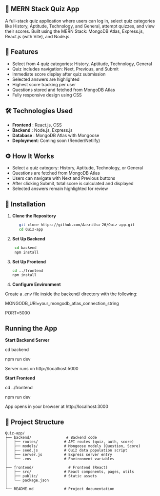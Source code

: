 ## 🧠 MERN Stack Quiz App

A full-stack quiz application where users can log in, select quiz categories like History, Aptitude, Technology, and General, attempt quizzes, and view their scores. Built using the MERN Stack: MongoDB Atlas, Express.js, React.js (with Vite), and Node.js.

## 🚀 Features
- Select from 4 quiz categories: History, Aptitude, Technology, General
- Quiz includes navigation: Next, Previous, and Submit
- Immediate score display after quiz submission
- Selected answers are highlighted
- Highest score tracking per user
- Questions stored and fetched from MongoDB Atlas
- Fully responsive design using CSS

## 🛠️ Technologies Used
- **Frontend** : React.js, CSS
- **Backend** : Node.js, Express.js
- **Database** : MongoDB Atlas with Mongoose
- **Deployment**: Coming soon (Render/Netlify)
  
## ⚙️ How It Works
- Select a quiz category: History, Aptitude, Technology, or General
- Questions are fetched from MongoDB Atlas
- Users can navigate with Next and Previous buttons
- After clicking Submit, total score is calculated and displayed
- Selected answers remain highlighted for review

## 🔧 Installation
1. **Clone the Repository**
     ```bash
        git clone https://github.com/Aasritha-26/Quiz-app.git
        cd Quiz-app
2. **Set Up Backend**
   ```bash
    cd backend
    npm install
   
3. **Set Up Frontend**
    ```bash
    cd ../frontend
    npm install
   
4. **Configure Environment**

Create a .env file inside the backend/ directory with the following:

  MONGODB_URI=your_mongodb_atlas_connection_string
  
  PORT=5000

## Running the App

**Start Backend Server**

cd backend

npm run dev

Server runs on http://localhost:5000

**Start Frontend**

cd ../frontend

npm run dev

App opens in your browser at http://localhost:3000

## 📂 Project Structure
```
Quiz-app/
├── backend/                # Backend code
│   ├── routes/            # API routes (quiz, auth, score)
│   ├── models/            # Mongoose models (Question, Score)
│   ├── seed.js            # Quiz data population script
│   ├── server.js          # Express server entry
│   └── .env               # Environment variables
│
├── frontend/                # Frontend (React)
│   ├── src/               # React components, pages, utils
│   ├── public/            # Static assets
│   └── package.json
│
└── README.md              # Project documentation



